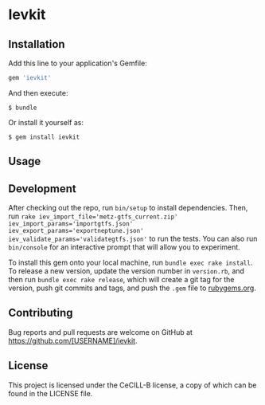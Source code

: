 # Ievkit


## Installation

Add this line to your application's Gemfile:

```ruby
gem 'ievkit'
```

And then execute:

    $ bundle

Or install it yourself as:

    $ gem install ievkit

## Usage


## Development

After checking out the repo, run `bin/setup` to install dependencies. Then, run
`rake iev_import_file='metz-gtfs_current.zip' iev_import_params='importgtfs.json' iev_export_params='exportneptune.json' iev_validate_params='validategtfs.json'`
to run the tests.
You can also run `bin/console` for an interactive prompt that will allow you to experiment.

To install this gem onto your local machine, run `bundle exec rake install`. To release a new version, update the version number in `version.rb`, and then run `bundle exec rake release`, which will create a git tag for the version, push git commits and tags, and push the `.gem` file to [rubygems.org](https://rubygems.org).

## Contributing

Bug reports and pull requests are welcome on GitHub at https://github.com/[USERNAME]/ievkit.


## License

This project is licensed under the CeCILL-B license, a copy of which can be found in the LICENSE file.

